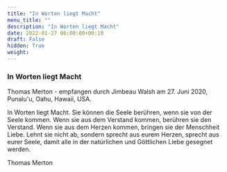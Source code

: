 ```yaml
---
title: "In Worten liegt Macht"
menu_title: ""
description: "In Worten liegt Macht"
date: 2022-01-27 06:00:00+00:10
draft: False
hidden: True
weight:
---
```

### In Worten liegt Macht

Thomas Merton - empfangen durch Jimbeau Walsh am 27. Juni 2020, Punalu'u, Oahu, Hawaii, USA.

In Worten liegt Macht. Sie können die Seele berühren, wenn sie von der Seele kommen. Wenn sie aus dem Verstand kommen, berühren sie den Verstand. Wenn sie aus dem Herzen kommen, bringen sie der Menschheit Liebe. Lehnt sie nicht ab, sondern sprecht aus eurem Herzen, sprecht aus eurer Seele, damit alle in der natürlichen und Göttlichen Liebe gesegnet werden.

Thomas Merton
